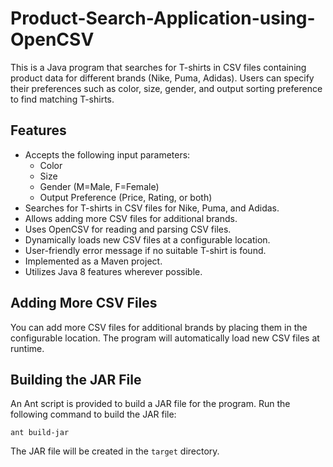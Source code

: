 # Product-Search-Application-using-OpenCSV

This is a Java program that searches for T-shirts in CSV files containing product data for different brands (Nike, Puma, Adidas). Users can specify their preferences such as color, size, gender, and output sorting preference to find matching T-shirts.

## Features

- Accepts the following input parameters:
  - Color
  - Size
  - Gender (M=Male, F=Female)
  - Output Preference (Price, Rating, or both)
- Searches for T-shirts in CSV files for Nike, Puma, and Adidas.
- Allows adding more CSV files for additional brands.
- Uses OpenCSV for reading and parsing CSV files.
- Dynamically loads new CSV files at a configurable location.
- User-friendly error message if no suitable T-shirt is found.
- Implemented as a Maven project.
- Utilizes Java 8 features wherever possible.


## Adding More CSV Files

You can add more CSV files for additional brands by placing them in the configurable location. The program will automatically load new CSV files at runtime.

## Building the JAR File

An Ant script is provided to build a JAR file for the program. Run the following command to build the JAR file:

```shell
ant build-jar
```

The JAR file will be created in the `target` directory.
